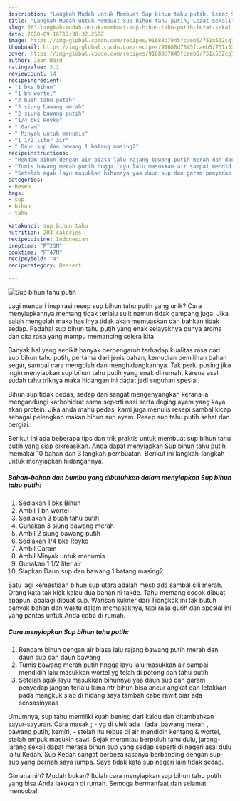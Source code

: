 ```yaml
---
description: "Langkah Mudah untuk Membuat Sup bihun tahu putih, Lezat Sekali"
title: "Langkah Mudah untuk Membuat Sup bihun tahu putih, Lezat Sekali"
slug: 583-langkah-mudah-untuk-membuat-sup-bihun-tahu-putih-lezat-sekali
date: 2020-09-16T17:38:32.257Z
image: https://img-global.cpcdn.com/recipes/91688d7845fcaeb5/751x532cq70/sup-bihun-tahu-putih-foto-resep-utama.jpg
thumbnail: https://img-global.cpcdn.com/recipes/91688d7845fcaeb5/751x532cq70/sup-bihun-tahu-putih-foto-resep-utama.jpg
cover: https://img-global.cpcdn.com/recipes/91688d7845fcaeb5/751x532cq70/sup-bihun-tahu-putih-foto-resep-utama.jpg
author: Jean Ward
ratingvalue: 3.1
reviewcount: 14
recipeingredient:
- "1 bks Bihun"
- "1 bh wortel"
- "3 buah tahu putih"
- "3 siung bawang merah"
- "2 siung bawang putih"
- "1/4 bks Royko"
- " Garam"
- " Minyak untuk menumis"
- "1 1/2 liter air"
- " Daun sup dan bawang 1 batang masing2"
recipeinstructions:
- "Rendam bihun dengan air biasa lalu rajang bawang putih merah dan daun sup dan daun bawang"
- "Tumis bawang merah putih hngga layu lalu masukkan air sampai mendidih lalu masukkan wortel yg telah di potong dan tahu putih"
- "Setelah agak layu masukkan bihunnya yaa daun sup dan garam penyedap jangan terlalu lama ntr bihun bisa ancur angkat dan letakkan pada mangkuk siap di hidang saya tambah cabe rawit biar ada sensasinyaaa"
categories:
- Resep
tags:
- sup
- bihun
- tahu

katakunci: sup bihun tahu 
nutrition: 203 calories
recipecuisine: Indonesian
preptime: "PT23M"
cooktime: "PT47M"
recipeyield: "4"
recipecategory: Dessert

---
```



![Sup bihun tahu putih](https://img-global.cpcdn.com/recipes/91688d7845fcaeb5/751x532cq70/sup-bihun-tahu-putih-foto-resep-utama.jpg)

Lagi mencari inspirasi resep sup bihun tahu putih yang unik? Cara menyiapkannya memang tidak terlalu sulit namun tidak gampang juga. Jika salah mengolah maka hasilnya tidak akan memuaskan dan bahkan tidak sedap. Padahal sup bihun tahu putih yang enak selayaknya punya aroma dan cita rasa yang mampu memancing selera kita.

Banyak hal yang sedikit banyak berpengaruh terhadap kualitas rasa dari sup bihun tahu putih, pertama dari jenis bahan, kemudian pemilihan bahan segar, sampai cara mengolah dan menghidangkannya. Tak perlu pusing jika ingin menyiapkan sup bihun tahu putih yang enak di rumah, karena asal sudah tahu triknya maka hidangan ini dapat jadi suguhan spesial.

Bihun sup tidak pedas, sedap dan sangat mengenyangkan kerana ia mengandungi karbohidrat sama seperti nasi serta daging ayam yang kaya akan protein. Jika anda mahu pedas, kami juga menulis resepi sambal kicap sebagai pelengkap makan bihun sup ayam. Resep sup tahu putih sehat dan bergizi.


Berikut ini ada beberapa tips dan trik praktis untuk membuat sup bihun tahu putih yang siap dikreasikan. Anda dapat menyiapkan Sup bihun tahu putih memakai 10 bahan dan 3 langkah pembuatan. Berikut ini langkah-langkah untuk menyiapkan hidangannya.

<!--inarticleads1-->

##### Bahan-bahan dan bumbu yang dibutuhkan dalam menyiapkan Sup bihun tahu putih:

1. Sediakan 1 bks Bihun
1. Ambil 1 bh wortel
1. Sediakan 3 buah tahu putih
1. Gunakan 3 siung bawang merah
1. Ambil 2 siung bawang putih
1. Sediakan 1/4 bks Royko
1. Ambil  Garam
1. Ambil  Minyak untuk menumis
1. Gunakan 1 1/2 liter air
1. Siapkan  Daun sup dan bawang 1 batang masing2


Satu lagi kemestiaan bihun sup utara adalah mesti ada sambal cili merah. Orang kata tak kick kalau dua bahan ni takde. Tahu memang cocok dibuat apapun, apalagi dibuat sup. Warisan kuliner dari Tiongkok ini tak butuh banyak bahan dan waktu dalam memasaknya, tapi rasa gurih dan spesial ini yang pantas untuk Anda coba di rumah. 

<!--inarticleads2-->

##### Cara menyiapkan Sup bihun tahu putih:

1. Rendam bihun dengan air biasa lalu rajang bawang putih merah dan daun sup dan daun bawang
1. Tumis bawang merah putih hngga layu lalu masukkan air sampai mendidih lalu masukkan wortel yg telah di potong dan tahu putih
1. Setelah agak layu masukkan bihunnya yaa daun sup dan garam penyedap jangan terlalu lama ntr bihun bisa ancur angkat dan letakkan pada mangkuk siap di hidang saya tambah cabe rawit biar ada sensasinyaaa


Umumnya, sup tahu memiliki kuah bening dari kaldu dan ditambahkan sayur-sayuran. Cara masak ; - yg di ulek ada : lada ,bawang merah , bawang putih, kemiri, - stelah itu rebus di air mendidih kentang &amp; wortel, stelah empuk masukin sawi. Sejak merantau berpuluh tahu dulu, jarang-jarang sekali dapat merasa bihun sup yang sedap seperti di negeri asal dulu iaitu Kedah. Sup Kedah sangat berbeza rasanya berbanding dengan sup-sup yang pernah saya jumpa. Saya tidak kata sup negeri lain tidak sedap. 

Gimana nih? Mudah bukan? Itulah cara menyiapkan sup bihun tahu putih yang bisa Anda lakukan di rumah. Semoga bermanfaat dan selamat mencoba!
